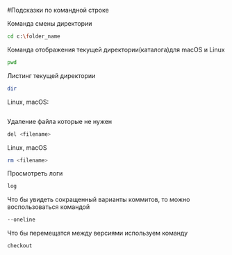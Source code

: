 #Подсказки по командной строке

Команда смены директории
```sh
cd c:\folder_name
```

Команда отображения текущей директории(каталога)для macOS и Linux
```sh
pwd
```

Листинг текущей директории
```sh
dir
```
Linux, macOS:
```sh
```

Удаление файла которые не нужен
```sh
del <filename>
```
Linux, macOS
```sh
rm <filename>
```

Просмотреть логи
```sh
log
```

Что бы увидеть сокращенный варианты коммитов, то можно воспользоваться командой 
```sh
--oneline
```

Что бы перемещатся между версиями используем команду 
```sh
checkout
```